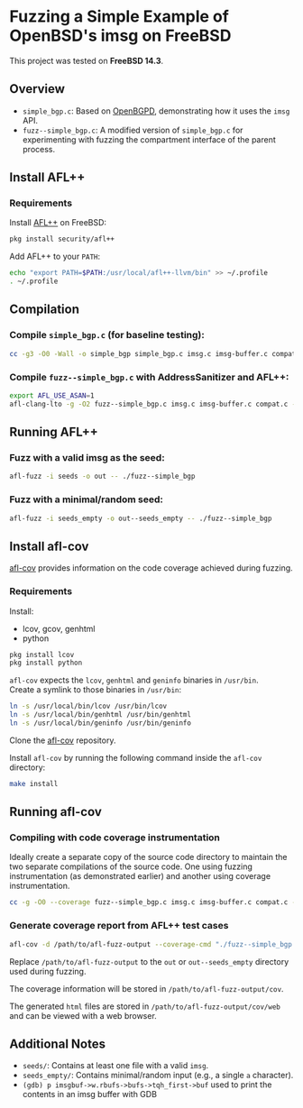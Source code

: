 # Fuzzing a Simple Example of OpenBSD's imsg on FreeBSD

This project was tested on **FreeBSD 14.3**.

## Overview

- `simple_bgp.c`: Based on [OpenBGPD](https://www.openbgpd.org/), demonstrating how it uses the `imsg` API.
- `fuzz--simple_bgp.c`: A modified version of `simple_bgp.c` for experimenting with fuzzing the compartment interface of the parent process.

## Install AFL++ 

### Requirements

Install [AFL++](https://github.com/AFLplusplus/AFLplusplus/tree/stable) on FreeBSD:

```sh
pkg install security/afl++
```

Add AFL++ to your `PATH`:

```sh
echo "export PATH=$PATH:/usr/local/afl++-llvm/bin" >> ~/.profile
. ~/.profile
```

## Compilation

### Compile `simple_bgp.c` (for baseline testing):

```sh
cc -g3 -O0 -Wall -o simple_bgp simple_bgp.c imsg.c imsg-buffer.c compat.c
```

### Compile `fuzz--simple_bgp.c` with AddressSanitizer and AFL++:

```sh
export AFL_USE_ASAN=1
afl-clang-lto -g -O2 fuzz--simple_bgp.c imsg.c imsg-buffer.c compat.c -o fuzz--simple_bgp
```

## Running AFL++

### Fuzz with a valid imsg as the seed:

```sh
afl-fuzz -i seeds -o out -- ./fuzz--simple_bgp
```

### Fuzz with a minimal/random seed:

```sh
afl-fuzz -i seeds_empty -o out--seeds_empty -- ./fuzz--simple_bgp
```

## Install afl-cov

[afl-cov](https://github.com/AFLplusplus/afl-cov?tab=readme-ov-file) 
provides information on the code coverage achieved during fuzzing.  

### Requirements

Install:
- lcov, gcov, genhtml
- python

```sh
pkg install lcov
pkg install python
```

`afl-cov` expects the `lcov`, `genhtml` and `geninfo` binaries in `/usr/bin`.  
Create a symlink to those binaries in `/usr/bin`:

```sh
ln -s /usr/local/bin/lcov /usr/bin/lcov
ln -s /usr/local/bin/genhtml /usr/bin/genhtml
ln -s /usr/local/bin/geninfo /usr/bin/geninfo
```

Clone the
[afl-cov](https://github.com/AFLplusplus/afl-cov?tab=readme-ov-file) 
repository.

Install `afl-cov` by running the following command inside the `afl-cov` directory:

```sh
make install
```

## Running afl-cov

### Compiling with code coverage instrumentation

Ideally create a separate copy of the source code directory
to maintain the two separate compilations of the source code.
One using fuzzing instrumentation (as demonstrated earlier) 
and another using coverage instrumentation.

```sh
cc -g -O0 --coverage fuzz--simple_bgp.c imsg.c imsg-buffer.c compat.c -o fuzz--simple_bgp
```

### Generate coverage report from AFL++ test cases

```sh
afl-cov -d /path/to/afl-fuzz-output --coverage-cmd "./fuzz--simple_bgp < AFL_FILE" --code-dir .
```

Replace `/path/to/afl-fuzz-output` to the `out` or `out--seeds_empty` directory used 
during fuzzing.

The coverage information will be stored in `/path/to/afl-fuzz-output/cov`.

The generated `html` files are stored in `/path/to/afl-fuzz-output/cov/web` and
can be viewed with a web browser.

## Additional Notes

- `seeds/`: Contains at least one file with a valid `imsg`.
- `seeds_empty/`: Contains minimal/random input (e.g., a single `a` character).
- `(gdb) p imsgbuf->w.rbufs->bufs->tqh_first->buf` used to print the contents in an imsg buffer with GDB
